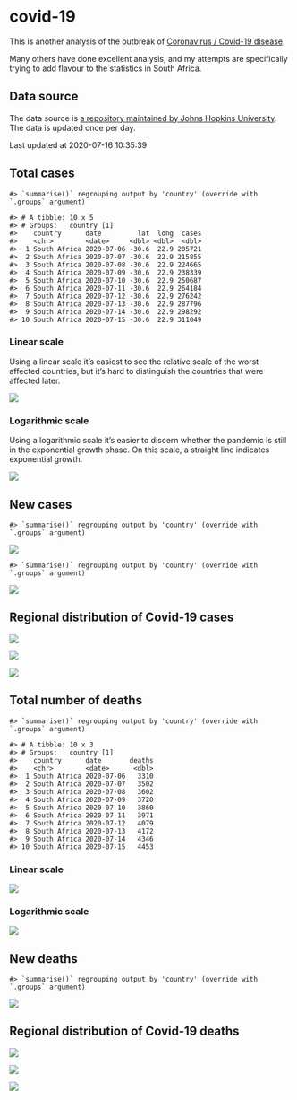 
<!-- README.md is generated from README.Rmd. Please edit that file -->

# covid-19

<!-- badges: start -->

<!-- badges: end -->

This is another analysis of the outbreak of [Coronavirus / Covid-19
disease](https://en.wikipedia.org/wiki/Coronavirus_disease_2019).

Many others have done excellent analysis, and my attempts are
specifically trying to add flavour to the statistics in South Africa.

## Data source

The data source is [a repository maintained by Johns Hopkins
University](https://github.com/CSSEGISandData/COVID-19). The data is
updated once per day.

Last updated at 2020-07-16 10:35:39

## Total cases

    #> `summarise()` regrouping output by 'country' (override with `.groups` argument)

    #> # A tibble: 10 x 5
    #> # Groups:   country [1]
    #>    country      date         lat  long  cases
    #>    <chr>        <date>     <dbl> <dbl>  <dbl>
    #>  1 South Africa 2020-07-06 -30.6  22.9 205721
    #>  2 South Africa 2020-07-07 -30.6  22.9 215855
    #>  3 South Africa 2020-07-08 -30.6  22.9 224665
    #>  4 South Africa 2020-07-09 -30.6  22.9 238339
    #>  5 South Africa 2020-07-10 -30.6  22.9 250687
    #>  6 South Africa 2020-07-11 -30.6  22.9 264184
    #>  7 South Africa 2020-07-12 -30.6  22.9 276242
    #>  8 South Africa 2020-07-13 -30.6  22.9 287796
    #>  9 South Africa 2020-07-14 -30.6  22.9 298292
    #> 10 South Africa 2020-07-15 -30.6  22.9 311049

### Linear scale

Using a linear scale it’s easiest to see the relative scale of the worst
affected countries, but it’s hard to distinguish the countries that were
affected later.

![](README_files/figure-gfm/unnamed-chunk-5-1.png)<!-- -->

### Logarithmic scale

Using a logarithmic scale it’s easier to discern whether the pandemic is
still in the exponential growth phase. On this scale, a straight line
indicates exponential growth.

![](README_files/figure-gfm/unnamed-chunk-6-1.png)<!-- -->

## New cases

    #> `summarise()` regrouping output by 'country' (override with `.groups` argument)

![](README_files/figure-gfm/unnamed-chunk-7-1.png)<!-- -->

    #> `summarise()` regrouping output by 'country' (override with `.groups` argument)

![](README_files/figure-gfm/unnamed-chunk-8-1.png)<!-- -->

## Regional distribution of Covid-19 cases

![](README_files/figure-gfm/unnamed-chunk-9-1.png)<!-- -->

![](README_files/figure-gfm/unnamed-chunk-10-1.png)<!-- -->

![](README_files/figure-gfm/unnamed-chunk-11-1.png)<!-- -->

## Total number of deaths

    #> `summarise()` regrouping output by 'country' (override with `.groups` argument)

    #> # A tibble: 10 x 3
    #> # Groups:   country [1]
    #>    country      date       deaths
    #>    <chr>        <date>      <dbl>
    #>  1 South Africa 2020-07-06   3310
    #>  2 South Africa 2020-07-07   3502
    #>  3 South Africa 2020-07-08   3602
    #>  4 South Africa 2020-07-09   3720
    #>  5 South Africa 2020-07-10   3860
    #>  6 South Africa 2020-07-11   3971
    #>  7 South Africa 2020-07-12   4079
    #>  8 South Africa 2020-07-13   4172
    #>  9 South Africa 2020-07-14   4346
    #> 10 South Africa 2020-07-15   4453

### Linear scale

![](README_files/figure-gfm/unnamed-chunk-14-1.png)<!-- -->

### Logarithmic scale

![](README_files/figure-gfm/unnamed-chunk-15-1.png)<!-- -->

## New deaths

    #> `summarise()` regrouping output by 'country' (override with `.groups` argument)

![](README_files/figure-gfm/unnamed-chunk-16-1.png)<!-- -->

## Regional distribution of Covid-19 deaths

![](README_files/figure-gfm/unnamed-chunk-17-1.png)<!-- -->

![](README_files/figure-gfm/unnamed-chunk-18-1.png)<!-- -->

![](README_files/figure-gfm/unnamed-chunk-19-1.png)<!-- -->
